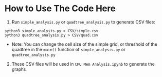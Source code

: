 # How to Use The Code Here

1. Run `simple_analysis.py` or `quadtree_analysis.py` to generate CSV files:
```
python3 simple_analysis.py > CSV/simple.csv
python3 quadtree_analysis.py > CSV/quad.csv
```
- Note: You can change the cell size of the simple grid, or threshold of the quadtree in the `main()` function of `simple_analysis.py` or `quadtree_analysis.py`
2. These CSV files will be used in `CPU Mem Analysis.ipynb` to generate the graphs
